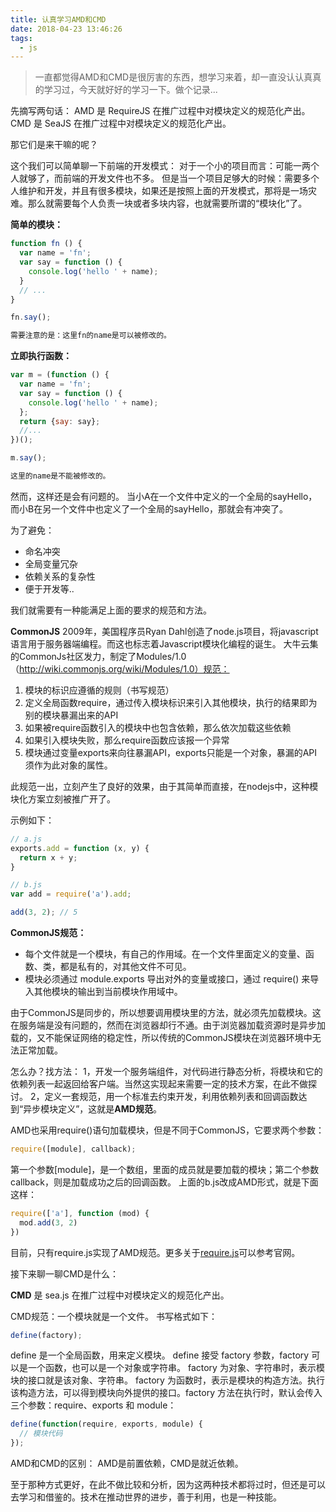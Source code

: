 ```yaml
---
title: 认真学习AMD和CMD
date: 2018-04-23 13:46:26
tags:
  - js
---
```


> 一直都觉得AMD和CMD是很厉害的东西，想学习来着，却一直没认认真真的学习过，今天就好好的学习一下。做个记录...


先摘写两句话：
AMD 是 RequireJS 在推广过程中对模块定义的规范化产出。
CMD 是 SeaJS 在推广过程中对模块定义的规范化产出。


那它们是来干嘛的呢？

这个我们可以简单聊一下前端的开发模式：
对于一个小的项目而言：可能一两个人就够了，而前端的开发文件也不多。
但是当一个项目足够大的时候：需要多个人维护和开发，并且有很多模块，如果还是按照上面的开发模式，那将是一场灾难。那么就需要每个人负责一块或者多块内容，也就需要所谓的“模块化”了。

**简单的模块：**
```js
function fn () {
  var name = 'fn';
  var say = function () {
    console.log('hello ' + name);
  }
  // ...
}

fn.say();

需要注意的是：这里fn的name是可以被修改的。

```

**立即执行函数：**
```js
var m = (function () {
  var name = 'fn';
  var say = function () {
    console.log('hello ' + name);
  };
  return {say: say};
  //...
})();

m.say();

这里的name是不能被修改的。

```

然而，这样还是会有问题的。
当小A在一个文件中定义的一个全局的sayHello，而小B在另一个文件中也定义了一个全局的sayHello，那就会有冲突了。

为了避免：
* 命名冲突
* 全局变量冗杂
* 依赖关系的复杂性
* 便于开发等..

我们就需要有一种能满足上面的要求的规范和方法。

**CommonJS**
2009年，美国程序员Ryan Dahl创造了node.js项目，将javascript语言用于服务器端编程。而这也标志着Javascript模块化编程的诞生。
大牛云集的CommonJs社区发力，制定了Modules/1.0（http://wiki.commonjs.org/wiki/Modules/1.0）规范：
1. 模块的标识应遵循的规则（书写规范）
2. 定义全局函数require，通过传入模块标识来引入其他模块，执行的结果即为别的模块暴漏出来的API
3. 如果被require函数引入的模块中也包含依赖，那么依次加载这些依赖
4. 如果引入模块失败，那么require函数应该报一个异常
5. 模块通过变量exports来向往暴漏API，exports只能是一个对象，暴漏的API须作为此对象的属性。

此规范一出，立刻产生了良好的效果，由于其简单而直接，在nodejs中，这种模块化方案立刻被推广开了。

示例如下：
```js
// a.js
exports.add = function (x, y) {
  return x + y;
}
```
```js
// b.js
var add = require('a').add;

add(3, 2); // 5
```

**CommonJS规范：**
+ 每个文件就是一个模块，有自己的作用域。在一个文件里面定义的变量、函数、类，都是私有的，对其他文件不可见。
+ 模块必须通过 module.exports 导出对外的变量或接口，通过 require() 来导入其他模块的输出到当前模块作用域中。

由于CommonJS是同步的，所以想要调用模块里的方法，就必须先加载模块。这在服务端是没有问题的，然而在浏览器却行不通。由于浏览器加载资源时是异步加载的，又不能保证网络的稳定性，所以传统的CommonJS模块在浏览器环境中无法正常加载。

怎么办？找方法：
1，开发一个服务端组件，对代码进行静态分析，将模块和它的依赖列表一起返回给客户端。当然这实现起来需要一定的技术方案，在此不做探讨。
2，定义一套规范，用一个标准去约束开发，利用依赖列表和回调函数达到“异步模块定义”，这就是**AMD规范**。

AMD也采用require()语句加载模块，但是不同于CommonJS，它要求两个参数：
```js
require([module], callback);
```
第一个参数[module]，是一个数组，里面的成员就是要加载的模块；第二个参数callback，则是加载成功之后的回调函数。
上面的b.js改成AMD形式，就是下面这样：
```js
require(['a'], function (mod) {
  mod.add(3, 2)
})
```
目前，只有require.js实现了AMD规范。更多关于[require.js](http://requirejs.org/)可以参考官网。

接下来聊一聊CMD是什么：

**CMD** 是 sea.js 在推广过程中对模块定义的规范化产出。

CMD规范：一个模块就是一个文件。
书写格式如下：
```js
define(factory);
```
define 是一个全局函数，用来定义模块。
define 接受 factory 参数，factory 可以是一个函数，也可以是一个对象或字符串。
factory 为对象、字符串时，表示模块的接口就是该对象、字符串。
factory 为函数时，表示是模块的构造方法。执行该构造方法，可以得到模块向外提供的接口。factory 方法在执行时，默认会传入三个参数：require、exports 和 module：
```js
define(function(require, exports, module) {
  // 模块代码
});
```
AMD和CMD的区别：
AMD是前置依赖，CMD是就近依赖。

至于那种方式更好，在此不做比较和分析，因为这两种技术都将过时，但还是可以去学习和借鉴的。技术在推动世界的进步，善于利用，也是一种技能。